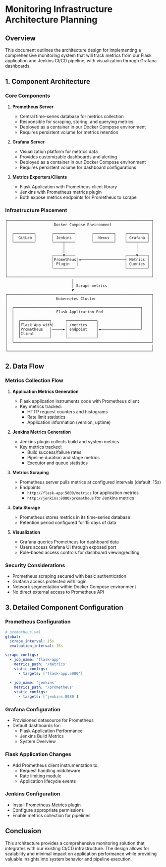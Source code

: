 # Monitoring Infrastructure Architecture Planning

## Overview

This document outlines the architecture design for implementing a comprehensive monitoring system that will track metrics from our Flask application and Jenkins CI/CD pipeline, with visualization through Grafana dashboards.

## 1. Component Architecture

### Core Components

1. **Prometheus Server**
   - Central time-series database for metrics collection
   - Responsible for scraping, storing, and querying metrics
   - Deployed as a container in our Docker Compose environment
   - Requires persistent volume for metrics retention

2. **Grafana Server**
   - Visualization platform for metrics data
   - Provides customizable dashboards and alerting
   - Deployed as a container in our Docker Compose environment
   - Requires persistent volume for dashboard configurations

3. **Metrics Exporters/Clients**
   - Flask Application with Prometheus client library
   - Jenkins with Prometheus metrics plugin
   - Both expose metrics endpoints for Prometheus to scrape

### Infrastructure Placement

```
┌─────────────────────────────────────────────────────────────────┐
│                     Docker Compose Environment                  │
│                                                                 │
│  ┌─────────┐       ┌─────────┐       ┌─────────┐    ┌─────────┐ │
│  │  GitLab │       │ Jenkins │       │  Nexus  │    │ Grafana │ │
│  └─────────┘       └────┬────┘       └─────────┘    └────┬────┘ │
│                         │                                │      │
│                         │                                │      │
│                    ┌────▼────┐                      ┌────▼────┐ │
│                    │Prometheus│◄────────────────────┤ Metrics │ │
│                    │ Plugin   │                     │ Queries │ │
│                    └─────────┘                      └─────────┘ │
│                                                                 │
└─────────────────────────────────────────────────────────────────┘
                              │
                              │ Scrape metrics
                              ▼
┌─────────────────────────────────────────────────────────────────┐
│                      Kubernetes Cluster                         │
│                                                                 │
│  ┌─────────────────────────────────────────────────────────┐    │
│  │                   Flask Application Pod                 │    │
│  │                                                         │    │
│  │  ┌─────────────┐      ┌─────────────┐                   │    │
│  │  │Flask App with│     │ /metrics    │                   │    │
│  │  │Prometheus   │─────►│ endpoint    │◄──────────────────┘    │
│  │  │Client       │      │             │                        │
│  │  └─────────────┘      └─────────────┘                        │
│  └──────────────────────────────────────────────────────────────┘
│                                                                 │
└─────────────────────────────────────────────────────────────────┘
```

## 2. Data Flow

### Metrics Collection Flow

1. **Application Metrics Generation**
   - Flask application instruments code with Prometheus client
   - Key metrics tracked:
     - HTTP request counters and histograms
     - Rate limit statistics
     - Application information (version, uptime)

2. **Jenkins Metrics Generation**
   - Jenkins plugin collects build and system metrics
   - Key metrics tracked:
     - Build success/failure rates
     - Pipeline duration and stage metrics
     - Executor and queue statistics

3. **Metrics Scraping**
   - Prometheus server pulls metrics at configured intervals (default: 15s)
   - Endpoints:
     - `http://flask-app:5000/metrics` for application metrics
     - `http://jenkins:8080/prometheus` for Jenkins metrics

4. **Data Storage**
   - Prometheus stores metrics in its time-series database
   - Retention period configured for 15 days of data

5. **Visualization**
   - Grafana queries Prometheus for dashboard data
   - Users access Grafana UI through exposed port
   - Role-based access controls for dashboard viewing/editing

### Security Considerations

- Prometheus scraping secured with basic authentication
- Grafana access protected with login
- Network segmentation within Docker Compose environment
- No direct external access to Prometheus API

## 3. Detailed Component Configuration

### Prometheus Configuration

```yaml
# prometheus.yml
global:
  scrape_interval: 15s
  evaluation_interval: 15s

scrape_configs:
  - job_name: 'flask-app'
    metrics_path: '/metrics'
    static_configs:
      - targets: ['flask-app:5000']
  
  - job_name: 'jenkins'
    metrics_path: '/prometheus'
    static_configs:
      - targets: ['jenkins:8080']
```

### Grafana Configuration

- Provisioned datasource for Prometheus
- Default dashboards for:
  - Flask Application Performance
  - Jenkins Build Metrics
  - System Overview

### Flask Application Changes

- Add Prometheus client instrumentation to:
  - Request handling middleware
  - Rate limiting module
  - Application lifecycle events

### Jenkins Configuration

- Install Prometheus Metrics plugin
- Configure appropriate permissions
- Enable metrics collection for pipelines

## Conclusion

This architecture provides a comprehensive monitoring solution that integrates with our existing CI/CD infrastructure. The design allows for scalability and minimal impact on application performance while providing valuable insights into system behavior and pipeline execution.